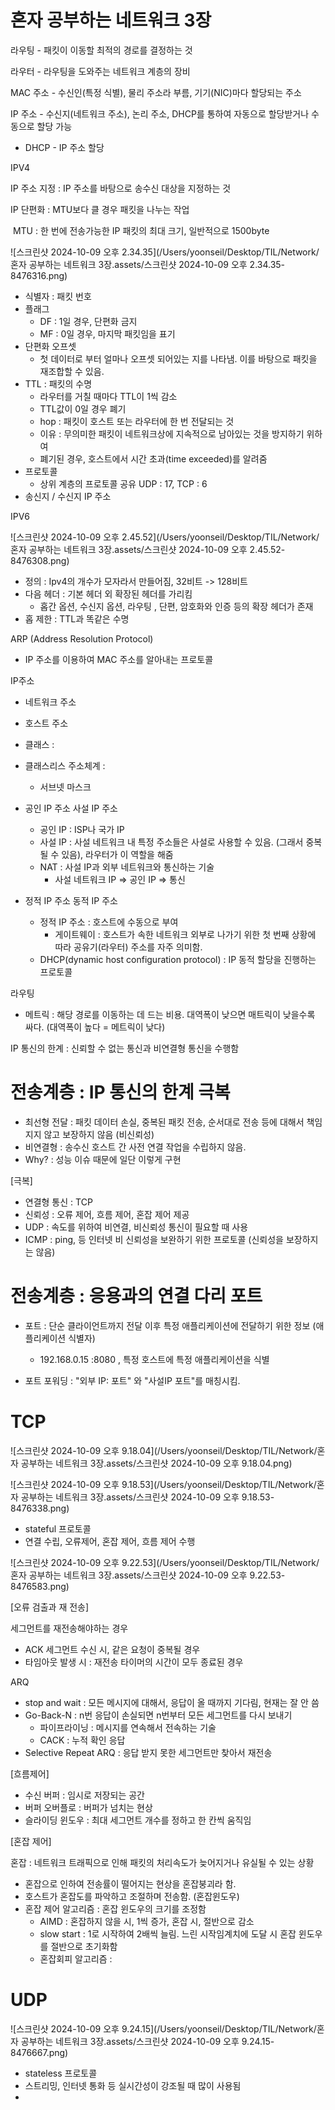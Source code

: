 # 혼자 공부하는 네트워크 3장

라우팅 - 패킷이 이동할 최적의 경로를 결정하는 것

라우터 - 라우팅을 도와주는 네트워크 계층의 장비

MAC 주소 - 수신인(특정 식별), 물리 주소라 부름, 기기(NIC)마다 할당되는 주소

IP 주소 - 수신지(네트워크 주소), 논리 주소, DHCP를 통하여 자동으로 할당받거나 수동으로 할당 가능

- DHCP - IP 주소 할당



IPV4

IP 주소 지정 : IP 주소를 바탕으로 송수신 대상을 지정하는 것

IP 단편화 : MTU보다 클 경우 패킷을 나누는 작업

​	MTU : 한 번에 전송가능한 IP 패킷의 최대 크기, 일반적으로 1500byte

![스크린샷 2024-10-09 오후 2.34.35](/Users/yoonseil/Desktop/TIL/Network/혼자 공부하는 네트워크 3장.assets/스크린샷 2024-10-09 오후 2.34.35-8476316.png)

- 식별자 : 패킷 번호
- 플래그 
  - DF : 1일 경우, 단편화 금지
  - MF : 0일 경우, 마지막 패킷임을 표기
- 단편화 오프셋
  - 첫 데이터로 부터 얼마나 오프셋 되어있는 지를 나타냄. 이를 바탕으로 패킷을 재조합할 수 있음.
- TTL : 패킷의 수명
  - 라우터를 거칠 때마다 TTL이 1씩 감소
  - TTL값이 0일 경우 폐기
  - hop : 패킷이 호스트 또는 라우터에 한 번 전달되는 것
  - 이유 : 무의미한 패킷이 네트워크상에 지속적으로 남아있는 것을 방지하기 위하여
  - 폐기된 경우, 호스트에서 시간 초과(time exceeded)를 알려줌
- 프로토콜
  - 상위 계층의 프로토콜 공유 UDP : 17, TCP : 6
- 송신지 / 수신지 IP 주소



IPV6

![스크린샷 2024-10-09 오후 2.45.52](/Users/yoonseil/Desktop/TIL/Network/혼자 공부하는 네트워크 3장.assets/스크린샷 2024-10-09 오후 2.45.52-8476308.png)

-  정의 : Ipv4의 개수가 모자라서 만들어짐, 32비트 -> 128비트
- 다음 헤더 : 기본 헤더 외 확장된 헤더를 가리킴
  - 홉간 옵션, 수신지 옵션, 라우팅 , 단편, 암호화와 인증 등의 확장 헤더가 존재
- 홉 제한 : TTL과 똑같은 수명



ARP (Address Resolution Protocol)

- IP 주소를 이용하여 MAC 주소를 알아내는 프로토콜



IP주소

- 네트워크 주소
- 호스트 주소 
- 클래스 : 
- 클래스리스 주소체계 : 
  - 서브넷 마스크

- 공인 IP 주소 사설 IP 주소
  - 공인 IP : ISP나 국가 IP 
  - 사설 IP : 사설 네트워크 내 특정 주소들은 사설로 사용할 수 있음. (그래서 중복 될 수 있음), 라우터가 이 역할을 해줌
  - NAT : 사설 IP과 외부 네트워크와 통신하는 기술
    - 사설 네트워크 IP => 공인 IP => 통신
- 정적 IP 주소 동적 IP 주소
  - 정적 IP 주소 : 호스트에 수동으로 부여
    - 게이트웨이 : 호스트가 속한 네트워크 외부로 나가기 위한 첫 번째  상황에 따라 공유기(라우터) 주소를 자주 의미함.
  - DHCP(dynamic host configuration protocol) : IP 동적 할당을 진행하는 프로토콜

라우팅

- 메트릭 : 해당 경로를 이동하는 데 드는 비용. 대역폭이 낮으면 매트릭이 낮을수록 싸다. (대역폭이 높다 = 메트릭이 낮다)



IP 통신의 한계 : 신뢰할 수 없는 통신과 비연결형 통신을 수행함



# 전송계층 : IP 통신의 한계 극복

- 최선형 전달 : 패킷 데이터 손실, 중복된 패킷 전송, 순서대로 전송 등에 대해서 책임지지 않고 보장하지 않음 (비신뢰성)
- 비연결형 : 송수신 호스트 간 사전 연결 작업을 수립하지 않음.
- Why? : 성능 이슈 때문에 일단 이렇게 구현



[극복]

- 연결형 통신 : TCP
- 신뢰성 : 오류 제어, 흐름 제어, 혼잡 제어 제공
- UDP : 속도를 위하여 비연결, 비신뢰성 통신이 필요할 때 사용
- ICMP : ping, 등 인터넷 비 신뢰성을 보완하기 위한 프로토콜 (신뢰성을 보장하지는 않음)



# 전송계층 : 응용과의 연결 다리 포트

- 포트 : 단순 클라이언트까지 전달 이후 특정 애플리케이션에 전달하기 위한 정보 (애플리케이션 식별자)

  - 192.168.0.15 :8080 , 특정 호스트에 특정 애플리케이션을 식별

- 포트 포워딩 : "외부 IP: 포트" 와 "사설IP 포트"를 매칭시킴.

  

# TCP

![스크린샷 2024-10-09 오후 9.18.04](/Users/yoonseil/Desktop/TIL/Network/혼자 공부하는 네트워크 3장.assets/스크린샷 2024-10-09 오후 9.18.04.png)

![스크린샷 2024-10-09 오후 9.18.53](/Users/yoonseil/Desktop/TIL/Network/혼자 공부하는 네트워크 3장.assets/스크린샷 2024-10-09 오후 9.18.53-8476338.png)

- stateful 프로토콜
- 연결 수립, 오류제어, 혼잡 제어, 흐름 제어 수행

![스크린샷 2024-10-09 오후 9.22.53](/Users/yoonseil/Desktop/TIL/Network/혼자 공부하는 네트워크 3장.assets/스크린샷 2024-10-09 오후 9.22.53-8476583.png)

[오류 검출과 재 전송]

세그먼트를 재전송해야하는 경우

- ACK 세그먼트 수신 시, 같은 요청이 중복될 경우
- 타임아웃 발생 시 : 재전송 타이머의 시간이 모두 종료된 경우

ARQ

- stop and wait : 모든 메시지에 대해서, 응답이 올 때까지 기다림, 현재는 잘 안 씀
- Go-Back-N : n번 응답이 손실되면 n번부터 모든 세그먼트를 다시 보내기
  - 파이프라이닝 : 메시지를 연속해서 전속하는 기술
  - CACK : 누적 확인 응답
- Selective Repeat ARQ : 응답 받지 못한 세그먼트만 찾아서 재전송



[흐름제어]

- 수신 버퍼 : 임시로 저장되는 공간
- 버퍼 오버플로 : 버퍼가 넘치는 현상
- 슬라이딩 윈도우 : 최대 세그먼트 개수를 정하고 한 칸씩 움직임



[혼잡 제어]

혼잡 : 네트워크 트래픽으로 인해 패킷의 처리속도가 늦어지거나 유실될 수 있는 상황

- 혼잡으로 인하여 전송률이 떨어지는 현상을 혼잡붕괴라 함.
- 호스트가 혼잡도를 파악하고 조절하며 전송함. (혼잡윈도우)
- 혼잡 제어 알고리즘 : 혼잡 윈도우의 크기를 조정함
  - AIMD : 혼잡하지 않을 시, 1씩 증가, 혼잡 시, 절반으로 감소
  - slow start : 1로 시작하여 2배씩 늘림. 느린 시작임계치에 도달 시 혼잡 윈도우를 절반으로 초기화함
  - 혼잡회피 알고리즘 : 



# UDP

![스크린샷 2024-10-09 오후 9.24.15](/Users/yoonseil/Desktop/TIL/Network/혼자 공부하는 네트워크 3장.assets/스크린샷 2024-10-09 오후 9.24.15-8476667.png)

- stateless 프로토콜
- 스트리밍, 인터넷 통화 등 실시간성이 강조될 때 많이 사용됨
- 

